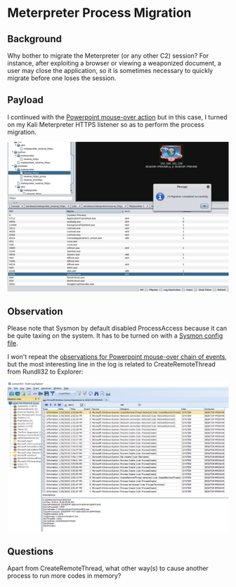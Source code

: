 # Meterpreter Process Migration
## Background
Why bother to migrate the Meterpreter (or any other C2) session? For instance, after exploiting a browser or viewing a weaponized document, a user may close the application, so it is sometimes necessary to quickly migrate before one loses the session.

## Payload
I continued with the [Powerpoint mouse-over action](https://github.com/jymcheong/SysmonResources/tree/master/6.%20Sample%20Data/stage%202%20(Get%20In)/2.%20run%20payloads/(Type%202)%20Abuse%20MS%20PPT%20Mouse-over%20Action) but in this case, I turned on my Kali Meterpreter HTTPS listener so as to perform the process migration.

![](img/armitage.png)

## Observation
Please note that Sysmon by default disabled ProcessAccess because it can be quite taxing on the system. It has to be turned on with a [Sysmon config file](https://github.com/SwiftOnSecurity/sysmon-config/blob/1c19d2b1d77056e5d6e60a2a60a006ed860bff4d/sysmonconfig-export.xml#L425).

I won't repeat the [observations for Powerpoint mouse-over chain of events](https://github.com/jymcheong/SysmonResources/tree/master/6.%20Sample%20Data/stage%202%20(Get%20In)/2.%20run%20payloads/(Type%202)%20Abuse%20MS%20PPT%20Mouse-over%20Action#observations), but the most interesting line in the log is related to CreateRemoteThread from Rundll32 to Explorer:

![](img/migrate.png) 

## Questions

Apart from CreateRemoteThread, what other way(s) to cause another process to run more codes in memory?